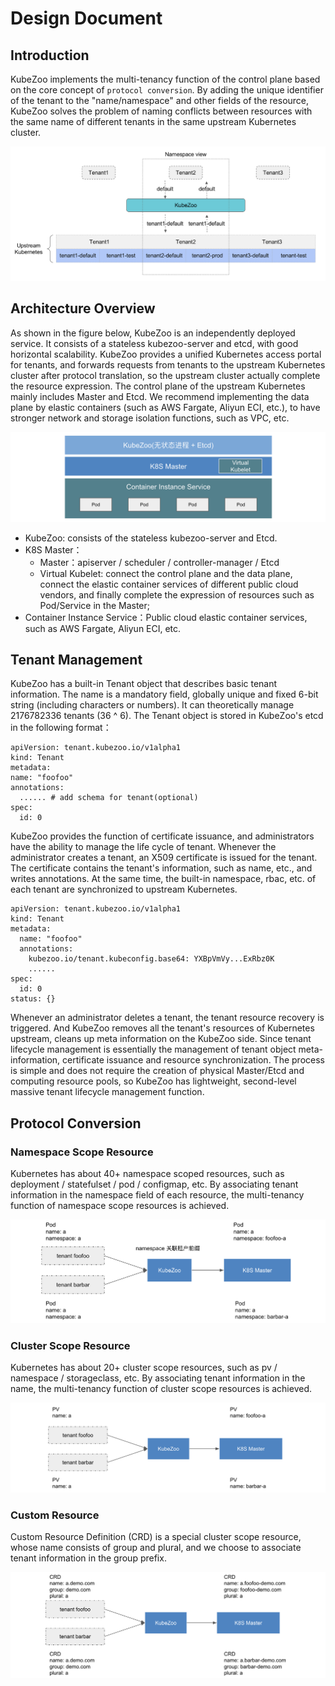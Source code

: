 # Design Document

## Introduction

KubeZoo implements the multi-tenancy function of the control plane based on the core concept of `protocol conversion`.
By adding the unique identifier of the tenant to the "name/namespace" and other fields of the resource, KubeZoo solves 
the problem of naming conflicts between resources with the same name of different tenants in the same upstream Kubernetes cluster.

![img](./img/design-ideas.png)

## Architecture Overview

As shown in the figure below, KubeZoo is an independently deployed service. It consists of a stateless kubezoo-server 
and etcd, with good horizontal scalability. KubeZoo provides a unified Kubernetes access portal for tenants, and forwards
requests from tenants to the upstream Kubernetes cluster after protocol translation, so the upstream cluster actually 
complete the resource expression. The control plane of the upstream Kubernetes mainly includes Master and Etcd. We recommend 
implementing the data plane by elastic containers (such as AWS Fargate, Aliyun ECI, etc.), to have stronger network and
storage isolation functions, such as VPC, etc.

![img](./img/architecture-overview.png)

- KubeZoo: consists of the stateless kubezoo-server and Etcd.
- K8S Master：
    - Master：apiserver / scheduler / controller-manager / Etcd
    - Virtual Kubelet: connect the control plane and the data plane, connect the elastic container services of different
      public cloud vendors, and finally complete the expression of resources such as Pod/Service in the Master;
- Container Instance Service：Public cloud elastic container services, such as AWS Fargate, Aliyun ECI, etc.

## Tenant Management

KubeZoo has a built-in Tenant object that describes basic tenant information. The name is a mandatory field, globally 
unique and fixed 6-bit string (including characters or numbers). It can theoretically manage 2176782336 tenants (36 ^ 6).
The Tenant object is stored in KubeZoo's etcd in the following format：
````
apiVersion: tenant.kubezoo.io/v1alpha1
kind: Tenant
metadata:
name: "foofoo"
annotations:
  ...... # add schema for tenant(optional)
spec:
  id: 0
````

KubeZoo provides the function of certificate issuance, and administrators have the ability to manage the life cycle of 
tenant. Whenever the administrator creates a tenant, an X509 certificate is issued for the tenant. The certificate contains 
the tenant's information, such as name, etc., and writes annotations. At the same time, the built-in namespace, rbac, etc. 
of each tenant are synchronized to upstream Kubernetes.

````
apiVersion: tenant.kubezoo.io/v1alpha1
kind: Tenant
metadata:
  name: "foofoo"
  annotations:
    kubezoo.io/tenant.kubeconfig.base64: YXBpVmVy...ExRbz0K
    ......
spec:
  id: 0
status: {}
````

Whenever an administrator deletes a tenant, the tenant resource recovery is triggered. And KubeZoo removes all the tenant's
resources of Kubernetes upstream, cleans up meta information on the KubeZoo side. Since tenant lifecycle management is 
essentially the management of tenant object meta-information, certificate issuance and resource synchronization. The process 
is simple and does not require the creation of physical Master/Etcd and computing resource pools, so KubeZoo has lightweight,
second-level massive tenant lifecycle management function.

## Protocol Conversion

### Namespace Scope Resource

Kubernetes has about 40+ namespace scoped resources, such as deployment / statefulset / pod / configmap, etc. By associating
tenant information in the namespace field of each resource, the multi-tenancy function of namespace scope resources is achieved.

![img](./img/namespace-scope-resource.png)

### Cluster Scope Resource

Kubernetes has about 20+ cluster scope resources, such as pv / namespace / storageclass, etc. By associating tenant 
information in the name, the multi-tenancy function of cluster scope resources is achieved.

![img](./img/cluster-scope-resource.png)

### Custom Resource

Custom Resource Definition (CRD) is a special cluster scope resource, whose name consists of group and plural, and we 
choose to associate tenant information in the group prefix.

![img](./img/custom-resource.png)
